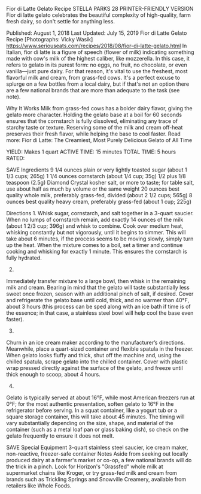 Fior di Latte Gelato Recipe
STELLA PARKS
28     PRINTER-FRIENDLY VERSION
Fior di latte gelato celebrates the beautiful complexity of high-quality, farm fresh dairy, so don't settle for anything less.

Published: August 1, 2018 Last Updated: July 15, 2019
Fior di Latte Gelato Recipe
[Photographs: Vicky Wasik]
https://www.seriouseats.com/recipes/2018/08/fior-di-latte-gelato.html
In Italian, fior di latte is a figure of speech (flower of milk) indicating something made with cow's milk of the highest caliber, like mozzerella. In this case, it refers to gelato in its purest form: no eggs, no fruit, no chocolate, or even vanilla—just pure dairy. For that reason, it's vital to use the freshest, most flavorful milk and cream, from grass-fed cows. It's a perfect excuse to splurge on a few bottles from a local dairy, but if that's not an option there are a few national brands that are more than adequate to the task (see note).

Why It Works
Milk from grass-fed cows has a bolder dairy flavor, giving the gelato more character.
Holding the gelato base at a boil for 60 seconds ensures that the cornstarch is fully dissolved, eliminating any trace of starchy taste or texture.
Reserving some of the milk and cream off-heat preserves their fresh flavor, while helping the base to cool faster.
Read more: Fior di Latte: The Creamiest, Most Purely Delicious Gelato of All Time

YIELD:
Makes 1 quart
ACTIVE TIME:
15 minutes
TOTAL TIME:
5 hours
RATED:
    
 SAVE
Ingredients
9 1/4 ounces plain or very lightly toasted sugar (about 1 1/3 cups; 265g)
1 1/4 ounces cornstarch (about 1/4 cup; 35g)
1/2 plus 1/8 teaspoon (2.5g) Diamond Crystal kosher salt, or more to taste; for table salt, use about half as much by volume or the same weight
20 ounces best quality whole milk, preferably grass-fed, divided (about 2 1/2 cups; 565g)
8 ounces best quality heavy cream, preferably grass-fed (about 1 cup; 225g)

Directions
1.
Whisk sugar, cornstarch, and salt together in a 3-quart saucier. When no lumps of cornstarch remain, add exactly 14 ounces of the milk (about 1 2/3 cup; 396g) and whisk to combine. Cook over medium heat, whisking constantly but not vigorously, until it begins to simmer. This will take about 6 minutes, if the process seems to be moving slowly, simply turn up the heat. When the mixture comes to a boil, set a timer and continue cooking and whisking for exactly 1 minute. This ensures the cornstarch is fully hydrated.

2.
Immediately transfer mixture to a large bowl, then whisk in the remaining milk and cream. Bearing in mind that the gelato will taste substantially less sweet once frozen, season with an additional pinch of salt, if desired. Cover and refrigerate the gelato base until cold, thick, and no warmer than 40°F, about 3 hours (this process can be sped along with an ice bath if time is of the essence; in that case, a stainless steel bowl will help cool the base even faster).

3.
Churn in an ice cream maker according to the manufacturer’s directions. Meanwhile, place a quart-sized container and flexible spatula in the freezer. When gelato looks fluffy and thick, shut off the machine and, using the chilled spatula, scrape gelato into the chilled container. Cover with plastic wrap pressed directly against the surface of the gelato, and freeze until thick enough to scoop, about 4 hours.

4.
Gelato is typically served at about 16°F, while most American freezers run at 0°F; for the most authentic presentation, soften gelato to 16°F in the refrigerator before serving. In a squat container, like a yogurt tub or a square storage container, this will take about 45 minutes. The timing will vary substantially depending on the size, shape, and material of the container (such as a metal loaf pan or glass baking dish), so check on the gelato frequently to ensure it does not melt.

 SAVE
Special Equipment
3-quart stainless steel saucier, ice cream maker, non-reactive, freezer-safe container
Notes
Aside from seeking out locally produced dairy at a farmer's market or co-op, a few national brands will do the trick in a pinch. Look for Horizon's "Grassfed" whole milk at supermarket chains like Kroger, or try grass-fed milk and cream from brands such as Trickling Springs and Snowville Creamery, available from retailers like Whole Foods.